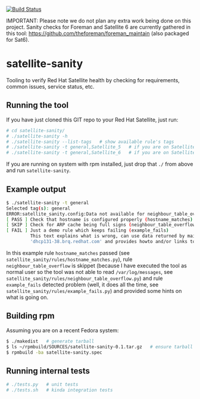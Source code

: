 [![Build Status](https://travis-ci.org/RedHatSatellite/satellite-sanity.svg?branch=master)](https://travis-ci.org/RedHatSatellite/satellite-sanity)

IMPORTANT: Please note we do not plan any extra work being done on this project. Sanity checks for Foreman and Satellite 6 are currently gathered in this tool: https://github.com/theforeman/foreman_maintain (also packaged for Sat6).

satellite-sanity
================

Tooling to verify Red Hat Satellite health by checking for requirements, common issues, service status, etc.

Running the tool
----------------

If you have just cloned this GIT repo to your Red Hat Satellite, just run:

```sh
# cd satellite-sanity/
# ./satellite-sanity -h
# ./satellite-sanity --list-tags   # show available rule's tags
# ./satellite-sanity -t general,Satellite_5   # if you are on Satellite 5
# ./satellite-sanity -t general,Satellite_6   # if you are on Satellite 6
```

If you are running on system with rpm installed, just drop that `./` from above and run `satellite-sanity`.

Example output
--------------

```sh
$ ./satellite-sanity -t general
Selected tag(s): general
ERROR:satellite_sanity.config:Data not available for neighbour_table_overflow
[ PASS ] Check that hostname is configured properly (hostname_matches)
[ SKIP ] Check for ARP cache being full signs (neighbour_table_overflow)
[ FAIL ] Just a demo rule which keeps failing (example_fails)
         This text explains what is wrong, can use data returned by main()
         'dhcp131-38.brq.redhat.com' and provides howto and/or links to more info
```

In this example rule `hostname_matches` passed (see `satellite_sanity/rules/hostname_matches.py`), rule `neighbour_table_overflow` is skippet (because I have executed the tool as normal user so the tool was not able to read `/var/log/messages`, see `satellite_sanity/rules/neighbour_table_overflow.py`) and rule `example_fails` detected problem (well, it does all the time, see `satellite_sanity/rules/example_fails.py`) and provided some hints on what is going on.

Building rpm
------------

Assuming you are on a recent Fedora system:

```sh
$ ./makedist   # generate tarball
$ ls ~/rpmbuild/SOURCES/satellite-sanity-0.1.tar.gz   # ensure tarball is where we want it
$ rpmbuild -ba satellite-sanity.spec
```

Running internal tests
----------------------

```sh
# ./tests.py   # unit tests
# ./tests.sh   # kinda integration tests
```
